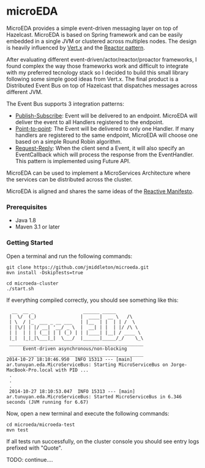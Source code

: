 microEDA
========

MicroEDA provides a simple event-driven messaging layer on top of Hazelcast. MicroEDA is based on Spring framework and can be easily embedded in a single JVM or clustered across multiples nodes. The design is heavily influenced by [Vert.x](http://vertx.io) and the [Reactor pattern](http://en.wikipedia.org/wiki/Reactor_pattern).

After evaluating different event-driven/actor/reactor/proactor frameworks, I found complex the way those frameworks work and difficult to integrate with my preferred tecnology stack so I decided to build this small library following some simple good ideas from Vert.x. The final product is a Distributed Event Bus on top of Hazelcast that dispatches messages across different JVM. 

The Event Bus supports 3 integration patterns:

* [Publish-Subscribe](http://www.enterpriseintegrationpatterns.com/PublishSubscribeChannel.html): Event will be delivered to an endpoint. MicroEDA will deliver the event to all Handlers registered to the endpoint.
* [Point-to-point](http://www.enterpriseintegrationpatterns.com/PointToPointChannel.html): The Event will be delivered to only one Handler. If many handlers are registered to the same endpoint, MicroEDA will choose one based on a simple Round Robin algorithm.
* [Request-Reply](http://www.enterpriseintegrationpatterns.com/RequestReply.html): When the client send a Event, it will also specify an EventCallback which will process the response from the EventHandler. This pattern is implemented using Future API. 

MicroEDA can be used to implement a MicroServices Architecture where the services can be distributed across the cluster.

MicroEDA is aligned and shares the same ideas of the [Reactive Manifesto](http://www.reactivemanifesto.org/).

### Prerequisites
* Java 1.8
* Maven 3.1 or later

### Getting Started

Open a terminal and run the following commands:
```
git clone https://github.com/jmiddleton/microeda.git
mvn install -DskipTests=true

cd microeda-cluster
./start.sh
```

If everything compiled correctly, you should see something like this:

```
  __  __ _                  ______ _____          
 |  \/  (_)                |  ____|  __ \   /\    
 | \  / |_  ___ _ __ ___   | |__  | |  | | /  \   
 | |\/| | |/ __| '__/ _ \  |  __| | |  | |/ /\ \  
 | |  | | | (__| | | (_) | | |____| |__| / ____ \ 
 |_|  |_|_|\___|_|  \___/  |______|_____/_/    \_\
 _________________________________________________
      Event-driven asynchronous/non-blocking
 _________________________________________________
2014-10-27 18:10:46.950  INFO 15313 --- [main] ar.tunuyan.eda.MicroServiceBus: Starting MicroServiceBus on Jorge-MacBook-Pro.local with PID ...
 .
 .
 .
 2014-10-27 18:10:53.047  INFO 15313 --- [main] ar.tunuyan.eda.MicroServiceBus: Started MicroServiceBus in 6.346 seconds (JVM running for 6.67)
```

Now, open a new terminal and execute the following commands:
```
cd microeda/microeda-test
mvn test
```
If all tests run successfully, on the cluster console you should see entry logs prefixed with "Quote".


TODO: continue....
